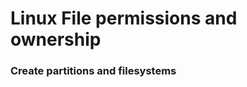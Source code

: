 # Linux File permissions and ownership

### Create partitions and filesystems
```















```

